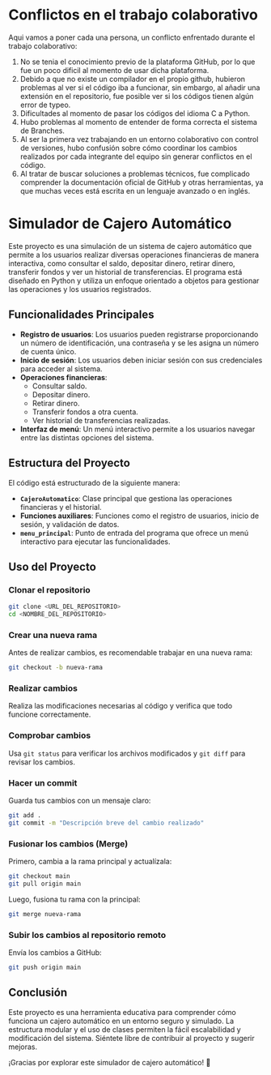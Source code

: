 # Conflictos en el trabajo colaborativo
 
Aqui vamos a poner cada una persona, un conflicto enfrentado durante el trabajo colaborativo:
1. No se tenia el conocimiento previo de la plataforma GitHub, por lo que fue un poco dificil al momento de usar dicha plataforma.
2. Debido a que no existe un compilador en el propio github, hubieron problemas al ver si el código iba a funcionar, sin embargo, al añadir una extensión en el repositorio, fue posible ver si los códigos tienen algún error de typeo.
3. Dificultades al momento de pasar los códigos del idioma C a Python.
4. Hubo problemas al momento de entender de forma correcta el sistema de Branches.
5. Al ser la primera vez trabajando en un entorno colaborativo con control de versiones, hubo confusión sobre cómo coordinar los cambios realizados por cada integrante del equipo sin generar conflictos en el código.
6. Al tratar de buscar soluciones a problemas técnicos, fue complicado comprender la documentación oficial de GitHub y otras herramientas, ya que muchas veces está escrita en un lenguaje avanzado o en inglés.

# Simulador de Cajero Automático

Este proyecto es una simulación de un sistema de cajero automático que permite a los usuarios realizar diversas operaciones financieras de manera interactiva, como consultar el saldo, depositar dinero, retirar dinero, transferir fondos y ver un historial de transferencias. El programa está diseñado en Python y utiliza un enfoque orientado a objetos para gestionar las operaciones y los usuarios registrados.

## Funcionalidades Principales

- **Registro de usuarios**: Los usuarios pueden registrarse proporcionando un número de identificación, una contraseña y se les asigna un número de cuenta único.
- **Inicio de sesión**: Los usuarios deben iniciar sesión con sus credenciales para acceder al sistema.
- **Operaciones financieras**:
  - Consultar saldo.
  - Depositar dinero.
  - Retirar dinero.
  - Transferir fondos a otra cuenta.
  - Ver historial de transferencias realizadas.
- **Interfaz de menú**: Un menú interactivo permite a los usuarios navegar entre las distintas opciones del sistema.

## Estructura del Proyecto

El código está estructurado de la siguiente manera:

- **`CajeroAutomatico`**: Clase principal que gestiona las operaciones financieras y el historial.
- **Funciones auxiliares**: Funciones como el registro de usuarios, inicio de sesión, y validación de datos.
- **`menu_principal`**: Punto de entrada del programa que ofrece un menú interactivo para ejecutar las funcionalidades.

## Uso del Proyecto

### Clonar el repositorio

```bash
git clone <URL_DEL_REPOSITORIO>
cd <NOMBRE_DEL_REPOSITORIO>
```

### Crear una nueva rama

Antes de realizar cambios, es recomendable trabajar en una nueva rama:

```bash
git checkout -b nueva-rama
```

### Realizar cambios

Realiza las modificaciones necesarias al código y verifica que todo funcione correctamente.

### Comprobar cambios

Usa `git status` para verificar los archivos modificados y `git diff` para revisar los cambios.

### Hacer un commit

Guarda tus cambios con un mensaje claro:

```bash
git add .
git commit -m "Descripción breve del cambio realizado"
```

### Fusionar los cambios (Merge)

Primero, cambia a la rama principal y actualízala:

```bash
git checkout main
git pull origin main
```

Luego, fusiona tu rama con la principal:

```bash
git merge nueva-rama
```

### Subir los cambios al repositorio remoto

Envía los cambios a GitHub:

```bash
git push origin main
```

## Conclusión

Este proyecto es una herramienta educativa para comprender cómo funciona un cajero automático en un entorno seguro y simulado. La estructura modular y el uso de clases permiten la fácil escalabilidad y modificación del sistema. Siéntete libre de contribuir al proyecto y sugerir mejoras.

¡Gracias por explorar este simulador de cajero automático! 🚀


